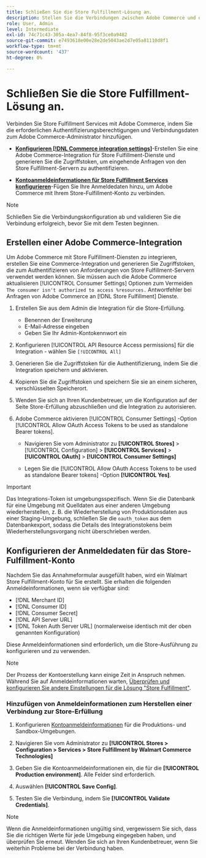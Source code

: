 ```yaml
---
title: Schließen Sie die Store Fulfillment-Lösung an.
description: Stellen Sie die Verbindungen zwischen Adobe Commerce und der Store Fulfillment-Lösung her, indem Sie eine Adobe Commerce-Integration erstellen und autorisieren und der Adobe Commerce-Dienstkonfiguration die Anmeldeinformationen des Store Fulfillment-Kontos hinzufügen.
role: User, Admin
level: Intermediate
exl-id: 74c71c43-305a-4ea7-84f8-95f3ce0a9482
source-git-commit: e7493618e00e28e2de5043ae2d7e05a81110d8f1
workflow-type: tm+mt
source-wordcount: '437'
ht-degree: 0%

---
```


# Schließen Sie die Store Fulfillment-Lösung an.

Verbinden Sie Store Fulfillment Services mit Adobe Commerce, indem Sie die erforderlichen Authentifizierungsberechtigungen und Verbindungsdaten zum Adobe Commerce-Administrator hinzufügen.

- **[Konfigurieren [!DNL Commerce integration settings]](#create-an-adobe-commerce-integration)**-Erstellen Sie eine Adobe Commerce-Integration für Store Fulfillment-Dienste und generieren Sie die Zugriffstoken, um eingehende Anfragen von den Store Fulfillment-Servern zu authentifizieren.

- **[Kontoanmeldeinformationen für Store Fulfillment Services konfigurieren](#configure-store-fulfillment-account-credentials)**-Fügen Sie Ihre Anmeldedaten hinzu, um Adobe Commerce mit Ihrem Store-Fulfillment-Konto zu verbinden.

>[!NOTE]
>
>Schließen Sie die Verbindungskonfiguration ab und validieren Sie die Verbindung erfolgreich, bevor Sie mit dem Testen beginnen.

## Erstellen einer Adobe Commerce-Integration

Um Adobe Commerce mit Store Fulfillment-Diensten zu integrieren, erstellen Sie eine Commerce-Integration und generieren Sie Zugriffstoken, die zum Authentifizieren von Anforderungen von Store Fulfillment-Servern verwendet werden können. Sie müssen auch die Adobe Commerce aktualisieren [!UICONTROL Consumer Settings] Optionen zum Vermeiden `The consumer isn't authorized to access %resources.` Antwortfehler bei Anfragen von Adobe Commerce an [!DNL Store Fulfillment] Dienste.

1. Erstellen Sie aus dem Admin die Integration für die Store-Erfüllung.

   - Benennen der Erweiterung
   - E-Mail-Adresse eingeben
   - Geben Sie Ihr Admin-Kontokennwort ein

1. Konfigurieren [!UICONTROL API Resource Access permissions] für die Integration - wählen Sie `[!UICONTROL All]`

1. Generieren Sie die Zugriffstoken für die Authentifizierung, indem Sie die Integration speichern und aktivieren.

1. Kopieren Sie die Zugriffstoken und speichern Sie sie an einem sicheren, verschlüsselten Speicherort.

1. Wenden Sie sich an Ihren Kundenbetreuer, um die Konfiguration auf der Seite Store-Erfüllung abzuschließen und die Integration zu autorisieren.

1. Adobe Commerce aktivieren [!UICONTROL Consumer Settings] -Option [!UICONTROL Allow OAuth Access Tokens to be used as standalone Bearer tokens].

   - Navigieren Sie vom Administrator zu **[!UICONTROL Stores]** >  [!UICONTROL Configuration] > **[!UICONTROL Services]** >  **[!UICONTROL OAuth]** > **[!UICONTROL Consumer Settings]**

   - Legen Sie die [!UICONTROL Allow OAuth Access Tokens to be used as standalone Bearer tokens] -Option **[!UICONTROL Yes]**.

>[!IMPORTANT]
>
> Das Integrations-Token ist umgebungsspezifisch. Wenn Sie die Datenbank für eine Umgebung mit Quelldaten aus einer anderen Umgebung wiederherstellen, z. B. die Wiederherstellung von Produktionsdaten aus einer Staging-Umgebung, schließen Sie die `oauth_token` aus dem Datenbankexport, sodass die Details des Integrationstokens beim Wiederherstellungsvorgang nicht überschrieben werden.


## Konfigurieren der Anmeldedaten für das Store-Fulfillment-Konto

Nachdem Sie das Annahmeformular ausgefüllt haben, wird ein Walmart Store Fulfillment-Konto für Sie erstellt. Sie erhalten die folgenden Anmeldeinformationen, wenn sie verfügbar sind:

- [!DNL Merchant ID]
- [!DNL Consumer ID]
- [!DNL Consumer Secret]
- [!DNL API Server URL]
- [!DNL Token Auth Server URL] (normalerweise identisch mit der oben genannten Konfiguration)

Diese Anmeldeinformationen sind erforderlich, um die Store-Ausführung zu konfigurieren und zu verwenden.

>[!NOTE]
>
>Der Prozess der Kontoerstellung kann einige Zeit in Anspruch nehmen. Während Sie auf Anmeldeinformationen warten, [Überprüfen und konfigurieren Sie andere Einstellungen für die Lösung &quot;Store Fulfillment&quot;](service-config-settings-overview.md).

### Hinzufügen von Anmeldeinformationen zum Herstellen einer Verbindung zur Store-Erfüllung

1. Konfigurieren [Kontoanmeldeinformationen](enable-general.md) für die Produktions- und Sandbox-Umgebungen.

1. Navigieren Sie vom Administrator zu **[!UICONTROL Stores > Configuration > Services > Store Fulfillment by Walmart Commerce Technologies]**

1. Geben Sie die Kontoanmeldeinformationen ein, die für die **[!UICONTROL Production environment]**. Alle Felder sind erforderlich.

1. Auswählen **[!UICONTROL Save Config]**.

1. Testen Sie die Verbindung, indem Sie **[!UICONTROL Validate Credentials]**.

>[!NOTE]
>
>Wenn die Anmeldeinformationen ungültig sind, vergewissern Sie sich, dass Sie die richtigen Werte für jede Umgebung eingegeben haben, und überprüfen Sie erneut. Wenden Sie sich an Ihren Kundenbetreuer, wenn Sie weiterhin Probleme bei der Verbindung haben.
